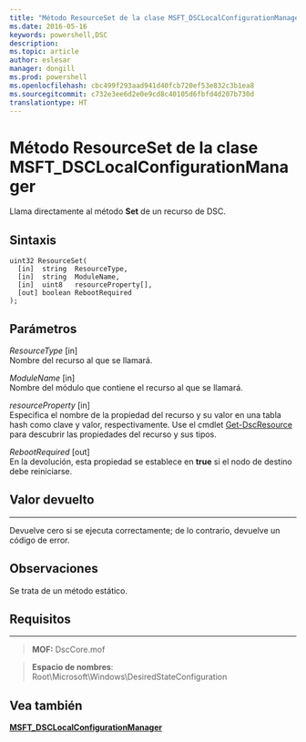 ```yaml
---
title: "Método ResourceSet de la clase MSFT_DSCLocalConfigurationManager"
ms.date: 2016-05-16
keywords: powershell,DSC
description: 
ms.topic: article
author: eslesar
manager: dongill
ms.prod: powershell
ms.openlocfilehash: cbc499f293aad941d40fcb720ef53e832c3b1ea8
ms.sourcegitcommit: c732e3ee6d2e0e9cd8c40105d6fbfd4d207b730d
translationtype: HT
---
```

# <a name="resourceset-method-of-the-msftdsclocalconfigurationmanager-class"></a>Método ResourceSet de la clase MSFT_DSCLocalConfigurationManager

Llama directamente al método **Set** de un recurso de DSC.

<a name="syntax"></a>Sintaxis
------

```mof
uint32 ResourceSet(
  [in]  string  ResourceType,
  [in]  string  ModuleName,
  [in]  uint8   resourceProperty[],
  [out] boolean RebootRequired
);
```

<a name="parameters"></a>Parámetros
----------

*ResourceType* \[in\]  
Nombre del recurso al que se llamará.

*ModuleName* \[in\]  
Nombre del módulo que contiene el recurso al que se llamará.

*resourceProperty* \[in\]  
Especifica el nombre de la propiedad del recurso y su valor en una tabla hash como clave y valor, respectivamente. Use el cmdlet [Get-DscResource](https://technet.microsoft.com/en-us/library/dn521625.aspx) para descubrir las propiedades del recurso y sus tipos.

*RebootRequired* \[out\]  
En la devolución, esta propiedad se establece en **true** si el nodo de destino debe reiniciarse.

## <a name="return-value"></a>Valor devuelto
------------

Devuelve cero si se ejecuta correctamente; de lo contrario, devuelve un código de error.

## <a name="remarks"></a>Observaciones

Se trata de un método estático.

## <a name="requirements"></a>Requisitos
------------
>**MOF:** DscCore.mof

>**Espacio de nombres**: Root\Microsoft\Windows\DesiredStateConfiguration


## <a name="see-also"></a>Vea también


[**MSFT_DSCLocalConfigurationManager**](msft-dsclocalconfigurationmanager.md)

 

 



